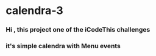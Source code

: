 # calendra-3 
### Hi , this project one of the iCodeThis challenges 
### it's simple calendra with Menu events 
